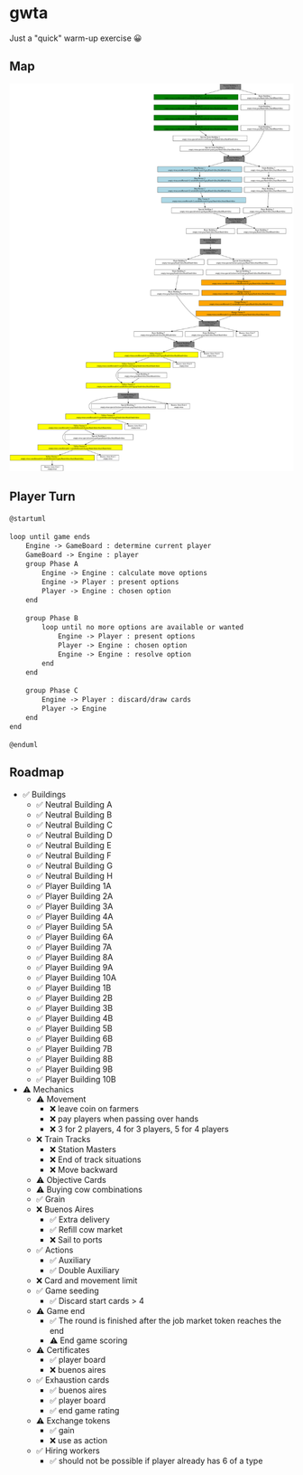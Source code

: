 # gwta

Just a "quick" warm-up exercise 😀

## Map

![](map.svg)

## Player Turn

```puml
@startuml

loop until game ends
    Engine -> GameBoard : determine current player
    GameBoard -> Engine : player
    group Phase A
        Engine -> Engine : calculate move options
        Engine -> Player : present options
        Player -> Engine : chosen option
    end

    group Phase B
        loop until no more options are available or wanted
            Engine -> Player : present options
            Player -> Engine : chosen option
            Engine -> Engine : resolve option
        end
    end

    group Phase C
        Engine -> Player : discard/draw cards
        Player -> Engine
    end
end

@enduml

```

## Roadmap

- ✅️ Buildings
  - ✅️ Neutral Building A
  - ✅ Neutral Building B
  - ✅ Neutral Building C
  - ✅ Neutral Building D
  - ️✅ Neutral Building E
  - ️✅ Neutral Building F
  - ✅️ Neutral Building G
  - ✅️ Neutral Building H
  - ✅️ Player Building 1A
  - ✅️ Player Building 2A
  - ✅️ Player Building 3A
  - ✅ Player Building 4A
  - ✅ Player Building 5A
  - ✅ Player Building 6A
  - ✅ Player Building 7A
  - ✅ Player Building 8A
  - ✅ Player Building 9A
  - ✅ Player Building 10A
  - ✅ Player Building 1B
  - ✅️ Player Building 2B
  - ✅️ Player Building 3B
  - ✅ Player Building 4B
  - ✅ Player Building 5B
  - ✅ Player Building 6B
  - ✅ Player Building 7B
  - ✅ Player Building 8B
  - ✅ Player Building 9B
  - ✅ Player Building 10B
- ⚠️ Mechanics
  - ⚠️ Movement
    - ❌ leave coin on farmers
    - ❌ pay players when passing over hands
    - ❌ 3 for 2 players, 4 for 3 players, 5 for 4 players
  - ❌ Train Tracks
    - ❌ Station Masters
    - ❌ End of track situations
    - ❌ Move backward
  - ⚠️ Objective Cards
  - ⚠️ Buying cow combinations
  - ✅ Grain
  - ❌ Buenos Aires
    - ✅ Extra delivery
    - ✅ Refill cow market
    - ❌ Sail to ports
  - ✅ Actions
    - ✅ Auxiliary
    - ✅ Double Auxiliary
  - ❌ Card and movement limit
  - ✅ Game seeding
    - ✅ Discard start cards > 4
  - ⚠️ Game end
    - ✅ The round is finished after the job market token reaches the end
    - ⚠️ End game scoring
  - ⚠️ Certificates
    - ✅ player board
    - ❌ buenos aires
  - ✅ Exhaustion cards
    - ✅ buenos aires
    - ✅ player board
    - ✅ end game rating
  - ⚠️ Exchange tokens
    - ✅ gain
    - ❌ use as action
  - ✅ Hiring workers
    - ✅ should not be possible if player already has 6 of a type
